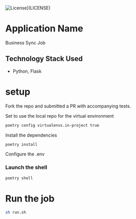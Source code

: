 ![License](https://img.shields.io/badge/License-BSD%203%20Clause-blue.svg)](LICENSE)


# Application Name
Business Sync Job

## Technology Stack Used
* Python, Flask

# setup
Fork the repo and submitted a PR with accompanying tests.

Set to use the local repo for the virtual environment
```bash
poetry config virtualenvs.in-project true
```
Install the dependencies
```bash
poetry install
```

Configure the .env

### Launch the shell
```bash
poetry shell
```

# Run the job
```bash
sh run.sh
```
